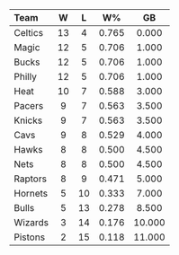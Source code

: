 | Team                             |  W  |  L  |  W%   |   GB   |
|:---------------------------------|:---:|:---:|:-----:|:------:|
| [](/r/bostonceltics) Celtics     | 13  |  4  | 0.765 | 0.000  |
| [](/r/orlandomagic) Magic        | 12  |  5  | 0.706 | 1.000  |
| [](/r/mkebucks) Bucks            | 12  |  5  | 0.706 | 1.000  |
| [](/r/sixers) Philly             | 12  |  5  | 0.706 | 1.000  |
| [](/r/heat) Heat                 | 10  |  7  | 0.588 | 3.000  |
| [](/r/pacers) Pacers             |  9  |  7  | 0.563 | 3.500  |
| [](/r/nyknicks) Knicks           |  9  |  7  | 0.563 | 3.500  |
| [](/r/clevelandcavs) Cavs        |  9  |  8  | 0.529 | 4.000  |
| [](/r/atlantahawks) Hawks        |  8  |  8  | 0.500 | 4.500  |
| [](/r/gonets) Nets               |  8  |  8  | 0.500 | 4.500  |
| [](/r/torontoraptors) Raptors    |  8  |  9  | 0.471 | 5.000  |
| [](/r/charlottehornets) Hornets  |  5  | 10  | 0.333 | 7.000  |
| [](/r/chicagobulls) Bulls        |  5  | 13  | 0.278 | 8.500  |
| [](/r/washingtonwizards) Wizards |  3  | 14  | 0.176 | 10.000 |
| [](/r/detroitpistons) Pistons    |  2  | 15  | 0.118 | 11.000 |